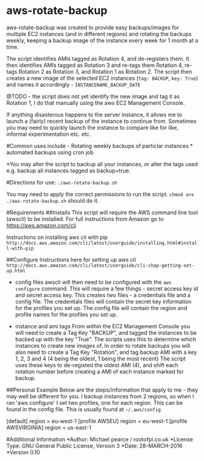 # aws-rotate-backup
aws-rotate-backup was created to provide easy backups/images for multiple EC2 instances (and in different regions) and rotating the backups weekly, keeping a backup image of the instance every week for 1 month at a time. 

The script identifies AMIs tagged as Rotation 4, and de-registers them. It then identifies AMIs tagged as Rotation 3 and re-tags them Rotation 4, re-tags Rotation 2 as Rotation 3, and Rotation 1 as Rotation 2. 
The script then creates a new image of the selected EC2 instances (`tag: BACKUP`, `key: True`) and names it accordingly - `INSTANCENAME_BACKUP_DATE`

@TODO - the script does not yet identify the new image and tag it as Rotation 1, I do that manually using the aws EC2 Management Console.

If anything disasterous happens to the server instance, it allows me to launch a (fairly) recent backup of the instance to continue from. Sometimes you may need to quickly launch the instance to compare like for like, informal experimentation etc. etc.

#Common uses include - 
Rotating weekly backups of particlar instances
	* automated backups using cron job

*You may alter the script to backup all your instances, or alter the tags used e.g. backup all instances tagged as backup=true.

#Directions for use:
`./aws-rotate-backup.sh`

You may need to apply the correct permissions to run the script. `chmod a+x ./aws-rotate-backup.sh` should do it. 

#Requirements
##Installs
This script will require the AWS command line tool (awscli) to be installed. 
For full instructions from Amazon go to https://aws.amazon.com/cli

Instructions on installing aws cli with pip `http://docs.aws.amazon.com/cli/latest/userguide/installing.html#install-with-pip`

##Configure
Instructions here for setting up aws cli  `http://docs.aws.amazon.com/cli/latest/userguide/cli-chap-getting-set-up.html`

* config files
awscli will then need to be configured with the `aws configure` command. This will require a few things - secret access key id and secret access key.
This creates two files - a credentials file and a config file.
The credentials files will contain the secret key information for the profiles you set up. The config file will contain the region and profile names for the profiles you set up.

* instance and ami tags
From within the EC2 Management Console you will need to create a Tag Key "BACKUP", and tagged the instances to be backed up with the key "True". The scripts uses this to determine which instances to create new images of. 
In order to rotate backups you will also need to create a Tag Key "Rotation", and tag backup AMI with a key 1, 2, 3 and 4 (4 being the oldest, 1 being the most recent) The script uses these keys to de-registed the oldest AMI (4), and shift each rotation number before creating a AMI of each instance marked for backup.

##Personal Example
Below are the steps/information that apply to me - they may well be different for you. 
I backup instances from 2 regions, so when I ran 'aws configure' I set two profiles, one for each region. This can be found in the config file. 
This is usually found at `~/.aws/config`

[default]
region = eu-west-1
[profile AWSEU]
region = eu-west-1
[profile AWSVIRGINIA]
region = us-east-1


#Additional Information
*Author: Michael pearce / rootofpi.co.uk
*License Type: GNU General Public License, Version 3
*Date: 28-MARCH-2016
*Version 0.10
